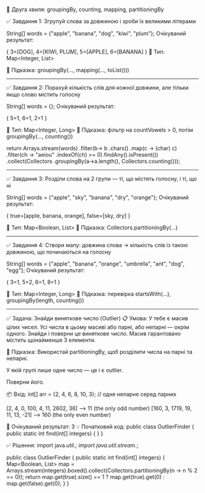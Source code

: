 🌊 Друга хвиля: groupingBy, counting, mapping, partitioningBy

✅ Завдання 1: Згрупуй слова за довжиною і зроби їх великими літерами

String[] words = {"apple", "banana", "dog", "kiwi", "plum"};
Очікуваний результат:

{
3=[DOG],
4=[KIWI, PLUM],
5=[APPLE],
6=[BANANA]
}
📌 Тип: Map<Integer, List<String>>

🧠 Підказка: groupingBy(..., mapping(..., toList()))

-----------------------------------------------------------------------

✅ Завдання 2: Порахуй кількість слів для кожної довжини, але тільки
якщо слово містить голосну

String[] words = {};
Очікуваний результат:

{
5=1,
6=1,
2=1
}

📌 Тип: Map<Integer, Long>
🧠 Підказка: фільтр на countVowels > 0, потім groupingBy(..., 
counting())

return Arrays.stream(words)
.filter(b-> b
.chars()
.map(c -> (char) c)
.filter(ch -> "aeiou"
.indexOf(ch) >= 0).findAny().isPresent())
.collect(Collectors
.groupingBy(a->a.length(), Collectors.counting()));

---------------------------------------------------------------------------

✅ Завдання 3: Розділи слова на 2 групи — ті, що містять голосну, 
і ті, що ні

String[] words = {"apple", "sky", "banana", "dry", "orange"};
Очікуваний результат:

{
true=[apple, banana, orange],
false=[sky, dry]
}

📌 Тип: Map<Boolean, List<String>>
🧠 Підказка: Collectors.partitioningBy(...)

---------------------------------------------------------------------------

✅ Завдання 4: Створи мапу: довжина слова → кількість слів із такою довжиною, що починаються на голосну

String[] words = {"apple", "banana", "orange", "umbrella",
"ant", "dog", "egg"};
Очікуваний результат:

{
3=1,
5=2,
6=1,
8=1
}

📌 Тип: Map<Integer, Long>
🧠 Підказка: перевірка startsWith(...), groupingBy(length, counting())


------------------------------------------------------------------------------------------

✅ Задача: Знайди виняткове число (Outlier)
📋 Умова:
У тебе є масив цілих чисел. Усі числа в цьому масиві або парні, або непарні — окрім одного. Знайди і поверни це виняткове число.
Масив гарантовано містить щонайменше 3 елементи.

🧠 Підказка:
Використай partitioningBy, щоб розділити числа на парні та непарні.

У якій групі лише одне число — це і є outlier.

Поверни його.

📦 Вхід:
int[] arr = {2, 4, 6, 8, 10, 3}; // одне непарне серед парних

[2, 4, 0, 100, 4, 11, 2602, 36] -->  11 (the only odd number)
[160, 3, 1719, 19, 11, 13, -21] --> 160 (the only even number)

🎯 Очікуваний результат:
3
💡 Початковий код:
public class OutlierFinder {
public static int find(int[] integers) {
}
}



✅ Рішення:
import java.util.*;
import java.util.stream.*;

public class OutlierFinder {
public static int find(int[] integers) {
Map<Boolean, List<Integer>> map = Arrays.stream(integers).boxed().collect(Collectors.partitioningBy(n -> n % 2 == 0));
return map.get(true).size() == 1
                ? map.get(true).get(0)
                : map.get(false).get(0);
    }
}